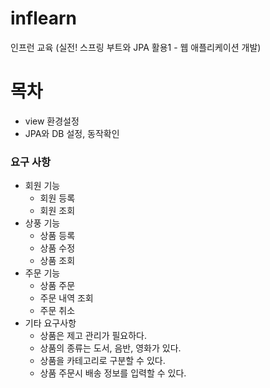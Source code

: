 # inflearn
인프런 교육 (실전! 스프링 부트와 JPA 활용1 - 웹 애플리케이션 개발)

# 목차
 * view 환경설정
 * JPA와 DB 설정, 동작확인

### 요구 사항
 * 회원 기능
   * 회원 등록
   * 회원 조회
 * 상풍 기능
   * 상품 등록
   * 상품 수정
   * 상품 조회
 * 주문 기능
   * 상품 주문
   * 주문 내역 조회
   * 주문 취소 
 * 기타 요구사항
   * 상품은 제고 관리가 필요하다.
   * 상품의 종류는 도서, 음반, 영화가 있다.
   * 상품을 카테고리로 구분할 수 있다.
   * 상품 주문시 배송 정보를 입력할 수 있다.  
 